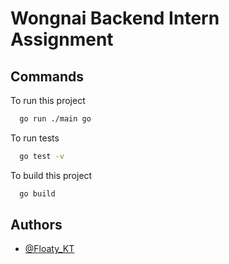 
# Wongnai Backend Intern Assignment





## Commands

To run this project

```bash
  go run ./main go
```

To run tests

```bash
  go test -v
```
To build this project

```bash
  go build
```
## Authors

- [@Floaty_KT](https://github.com/FloatKasemtan)

